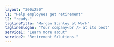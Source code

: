 ```yaml
---
layout: "300x250"
l1: "Help employees get retirement"
l2: "ready."
taglineTitle: "Morgan Stanley at Work"
taglineSlogan: "Your company<br /> at its best"
service1: "Learn more about"
service2: "Retirement Solutions."
---
```

